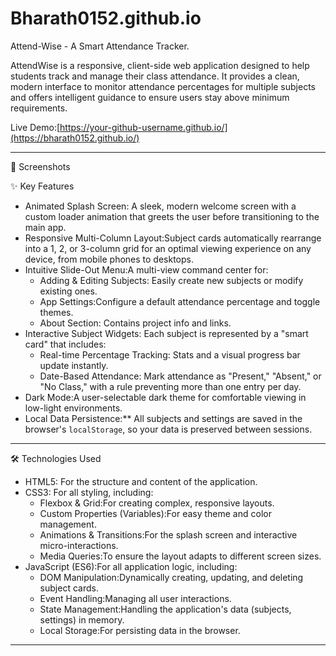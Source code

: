 # Bharath0152.github.io
Attend-Wise - A Smart Attendance Tracker.

AttendWise is a responsive, client-side web application designed to help students track and manage their class attendance. It provides a clean, modern interface to monitor attendance percentages for multiple subjects and offers intelligent guidance to ensure users stay above minimum requirements.

Live Demo:[https://your-github-username.github.io/](https://bharath0152.github.io/)

---

📸 Screenshots



 ✨ Key Features

*   Animated Splash Screen: A sleek, modern welcome screen with a custom loader animation that greets the user before transitioning to the main app.
*   Responsive Multi-Column Layout:Subject cards automatically rearrange into a 1, 2, or 3-column grid for an optimal viewing experience on any device, from mobile phones to desktops.
*   Intuitive Slide-Out Menu:A multi-view command center for:
    *   Adding & Editing Subjects: Easily create new subjects or modify existing ones.
    *   App Settings:Configure a default attendance percentage and toggle themes.
    *   About Section: Contains project info and links.
*   Interactive Subject Widgets: Each subject is represented by a "smart card" that includes:
    *   Real-time Percentage Tracking: Stats and a visual progress bar update instantly.
    *   Date-Based Attendance: Mark attendance as "Present," "Absent," or "No Class," with a rule preventing more than one entry per day.
*   Dark Mode:A user-selectable dark theme for comfortable viewing in low-light environments.
*   Local Data Persistence:** All subjects and settings are saved in the browser's `localStorage`, so your data is preserved between sessions.

---

🛠️ Technologies Used

*   HTML5: For the structure and content of the application.
*   CSS3: For all styling, including:
    *   Flexbox & Grid:For creating complex, responsive layouts.
    *   Custom Properties (Variables):For easy theme and color management.
    *   Animations & Transitions:For the splash screen and interactive micro-interactions.
    *   Media Queries:To ensure the layout adapts to different screen sizes.
*   JavaScript (ES6):For all application logic, including:
    *   DOM Manipulation:Dynamically creating, updating, and deleting subject cards.
    *   Event Handling:Managing all user interactions.
    *   State Management:Handling the application's data (subjects, settings) in memory.
    *   Local Storage:For persisting data in the browser.

---
